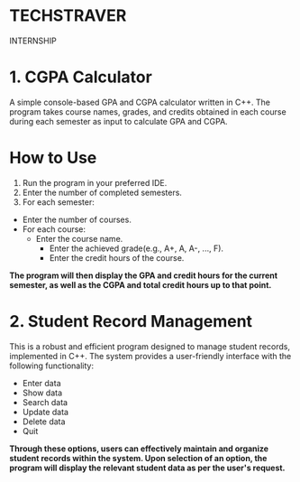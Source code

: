 # TECHSTRAVER
INTERNSHIP

#  1. CGPA Calculator
A simple console-based GPA and CGPA calculator written in C++. The program takes course names, grades, and credits obtained in each course during each semester as input to calculate GPA and CGPA.

# How to Use
1. Run the program in your preferred IDE.
2. Enter the number of completed semesters.
3. For each semester:
 * Enter the number of courses.
 * For each course:
   * Enter the course name.
     * Enter the achieved grade(e.g., A+, A, A-, ..., F).
     * Enter the credit hours of the course.

**The program will then display the GPA and credit hours for the current semester, as well as the CGPA and total credit hours up to that point.**


# 2. Student Record Management

This is a robust and efficient program designed to manage student records, implemented in C++. The system provides a user-friendly interface with the following functionality:
* Enter data
* Show data
* Search data
* Update data
* Delete data
* Quit

**Through these options, users can effectively maintain and organize student records within the system. Upon selection of an option, the program will display the relevant student data as per the user's request.**
